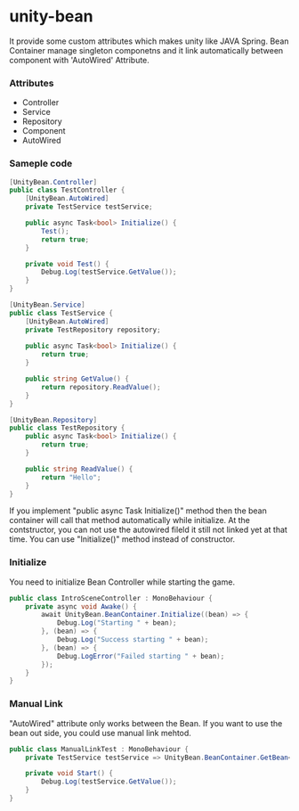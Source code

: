 # unity-bean

It provide some custom attributes which makes unity like JAVA Spring. 
Bean Container manage singleton componetns and it link automatically between component with 'AutoWired' Attribute.

### Attributes
* Controller
* Service
* Repository
* Component 
* AutoWired

### Sameple code 
```C#
[UnityBean.Controller]
public class TestController {
    [UnityBean.AutoWired] 
    private TestService testService;

    public async Task<bool> Initialize() {
        Test();
        return true;
    }

    private void Test() {
        Debug.Log(testService.GetValue());
    }
}
```

```C#
[UnityBean.Service]
public class TestService {
    [UnityBean.AutoWired] 
    private TestRepository repository;
    
    public async Task<bool> Initialize() {
        return true;
    }

    public string GetValue() {
        return repository.ReadValue();
    }
}
```

```C#
[UnityBean.Repository]
public class TestRepository {
    public async Task<bool> Initialize() {
        return true;
    }

    public string ReadValue() {
        return "Hello";
    }
}
```

If you implement "public async Task<bool> Initialize()" method then the bean container will call that method automatically while initialize.
At the contstructor, you can not use the autowired fileld it still not linked yet at that time. You can use "Initialize()" method instead of constructor.


### Initialize
You need to initialize Bean Controller while starting the game.
```C#
public class IntroSceneController : MonoBehaviour {
    private async void Awake() {
        await UnityBean.BeanContainer.Initialize((bean) => {
            Debug.Log("Starting " + bean);
        }, (bean) => {
            Debug.Log("Success starting " + bean);
        }, (bean) => {
            Debug.LogError("Failed starting " + bean);
        });
    }
}
```


### Manual Link
"AutoWired" attribute only works between the Bean. If you want to use the bean out side, you could use manual link mehtod.
```C#
public class ManualLinkTest : MonoBehaviour {
    private TestService testService => UnityBean.BeanContainer.GetBean<TestService>();

    private void Start() {
        Debug.Log(testService.GetValue());
    }
}
```
